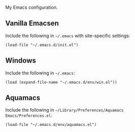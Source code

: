 My Emacs configuration.

## Vanilla Emacsen

Include the following in `~/.emacs` with site-specific settings:

    (load-file "~/.emacs.d/init.el")

## Windows

Include the following in `~/.emacs`:

    (load (expand-file-name "~/.emacs.d/env/win.el"))

## Aquamacs

Include the following in `~/Library/Preferences/Aquamacs Emacs/Preferences.el`:

    (load-file "~/.emacs.d/env/aquamacs.el")
